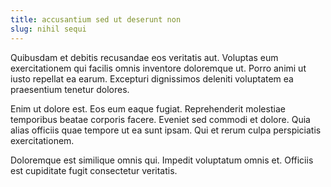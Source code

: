 ```yaml
---
title: accusantium sed ut deserunt non
slug: nihil sequi
---
```


Quibusdam et debitis recusandae eos veritatis aut. Voluptas eum exercitationem qui facilis omnis inventore doloremque ut. Porro animi ut iusto repellat ea earum. Excepturi dignissimos deleniti voluptatem ea praesentium tenetur dolores.

Enim ut dolore est. Eos eum eaque fugiat. Reprehenderit molestiae temporibus beatae corporis facere. Eveniet sed commodi et dolore. Quia alias officiis quae tempore ut ea sunt ipsam. Qui et rerum culpa perspiciatis exercitationem.

Doloremque est similique omnis qui. Impedit voluptatum omnis et. Officiis est cupiditate fugit consectetur veritatis.
